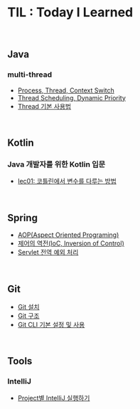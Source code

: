 # TIL : Today I Learned

<br />

## Java
### multi-thread
- [Process, Thread, Context Switch](./Java/multi-thread/Process_Thread_Context%20Switch/page.md)
- [Thread Scheduling, Dynamic Priority](./Java/multi-thread/Thread%20Scheduling_Dynamic%20Priority/page.md)
- [Thread 기본 사용법](./Java/multi-thread/Thread_Basic/page.md)

<br />

## Kotlin
### Java 개발자를 위한 Kotlin 입문
- [lec01: 코틀린에서 변수를 다루는 방법](./Kotlin/java_to_kotlin_start/lec01_코틀린에서_변수를_다루는_방법/page.md)

<br />

## Spring
- [AOP(Aspect Oriented Programing)](./Spring/AOP/page.md)
- [제어의 역전(IoC, Inversion of Control)](./Spring/IoC/page.md)
- [Servlet 전역 예외 처리](./Spring/Servlet_전역_예외_처리/page.md)

<br />

## Git
- [Git 설치](./Git/install/page.md)
- [Git 구조](./Git/structure/page.md)
- [Git CLI 기본 설정 및 사용](./Git/basic/page.md)

<br />

## Tools
### IntelliJ
- [Project별 IntelliJ 실행하기](./Tools/IntelliJ/프로젝트별_IntelliJ_실행/page.md)
